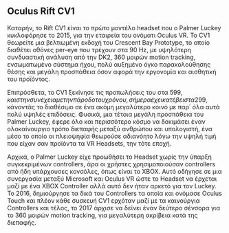 ## Oculus Rift CV1
Καταρήν, το Rift CV1 είναι το πρώτο μοντέλο headset που ο Palmer Luckey κυκλοφόρησε το 2015, για την εταιρεία του ονόματι Oculus VR. Το CV1 θεωρείτε μια βελτιωμένη εκδοχή του Crescent Bay Prototype, το οποίο διαθέτει οθόνες per-eye που τρέχουν στα 90 Hz, με υψηλότερη συνδυαστική ανάλυση από την DK2, 360 μοιρών motion tracking, ενσωματωμένο σύστημα ήχου, πολύ αυξημένο όγκο παρακολούθησης θέσης και μεγάλη προσπάθεια όσον αφορά την εργονομία και αισθητική του προϊόντος.

Επιπρόσθετα, το CV1 ξεκίνησε τις προπωλήσεις του στα 599$, και στην συνέχεια με την πάροδο του χρόνου, σήμερα έχει κατέβει στα 299$, κάνοντάς το διαθέσιμο σε ένα ακόμη μεγαλύτερο κοινό με παρ΄ όλα αυτά πολύ υψηλές επιδόσεις. Φυσικά, μια τέτοια μεγάλη προσπάθεια του Palmer Luckey, έφερε όλο και περισσότερο κόσμο να δοκιμάσει έναν ολοκαίνουργιο τρόπο διεπαφής μεταξύ ανθρώπου και υπολογιστή, ένα μέσο το οποίο οι πλειοψηφία θεωρούσε αδιανόητο λόγω την υψηλή τιμή που είχαν σαν προϊόντα τα VR Headsets, την τότε εποχή. 

Αρχικά, ο Palmer Luckey είχε προωθήσει το Headset χωρίς την ύπαρξη συγκεκριμένων controllers, άρα οι χρήστες χρησιμοποιούσαν controllers από ήδη υπάρχουσες κονσόλες, όπως είναι το XBOX. Αυτό οδήγησε σε μια συνεργασία μεταξύ Microsoft και Oculus VR ώστε το Headset να έρχεται μαζί με ένα XBOX Controller αλλά αυτό δεν ήταν αρκετό για τον Luckey. Το 2016, δημιούργησε τα δικά του Controllers τα οποία και ονόμασε Oculus Touch και πλέον κάθε συσκευή CV1 ερχόταν μαζί με τα καινούργια Controllers και τέλος, το 2017 άρχισε να δείνει έναν δεύτερο σένσορα για το 360 μοιρών motion tracking, για μεγαλύτερη ακρίβεια κατά της διεπαφής.

